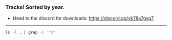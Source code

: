 ### Tracks!  Sorted by year.

- Head to the discord for downloads: https://discord.gg/vk78a7gyg7


---

```bash
ls -l . | grep -c '^d'
```